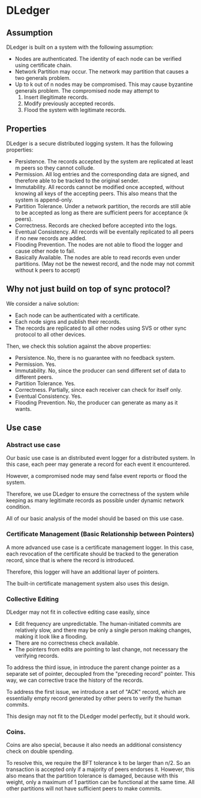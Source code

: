 # DLedger

## Assumption
DLedger is built on a system with the following assumption:
- Nodes are authenticated. The identity of each node can be verified using certificate chain.
- Network Partition may occur. The network may partition that causes a two generals problem. 
- Up to k out of n nodes may be compromised. This may cause byzantine generals problem. The compromised node may attempt to 
  1. Insert illegitimate records. 
  2. Modify previously accepted records.
  3. Flood the system with legitimate records.

## Properties

DLedger is a secure distributed logging system. 
It has the following properties:
- Persistence. The records accepted by the system are replicated at least m peers so they cannot collude.
- Permission. All log entries and the corresponding data are signed,
  and therefore able to be tracked to the original sender.
- Immutability. All records cannot be modified once accepted, 
  without knowing all keys of the accepting peers. This also means that the system is append-only. 
- Partition Tolerance. Under a network partition, the records are still able to be 
accepted as long as there are sufficient peers for acceptance (k peers).
- Correctness. Records are checked before accepted into the logs. 
- Eventual Consistency. All records will be eventally replicated to all peers if no new records are added.
- Flooding Prevention. The nodes are not able to flood the logger and cause other node to fail.
- Basically Available. The nodes are able to read records even under partitions. 
  (May not be the newest record, and the node may not commit without k peers to accept)

## Why not just build on top of sync protocol?

We consider a naïve solution: 

- Each node can be authenticated with a certificate. 
- Each node signs and publish their records.
- The records are replicated to all other nodes using SVS or other sync protocol to all other devices.

Then, we check this solution against the above properties:
- Persistence. No, there is no guarantee with no feedback system. 
- Permission. Yes. 
- Immutability. No, since the producer can send different set of data to different peers. 
- Partition Tolerance. Yes. 
- Correctness. Partially, since each receiver can check for itself only. 
- Eventual Consistency. Yes. 
- Flooding Prevention. No, the producer can generate as many as it wants. 

## Use case

### Abstract use case
Our basic use case is an distributed event logger for a distributed system. 
In this case, each peer may generate a record for each event it encountered. 

However, a compromised node may send false event reports or flood the system. 

Therefore, we use DLedger to ensure the correctness of the system while keeping as 
many legitimate records as possible under dynamic network condition. 

All of our basic analysis of the model should be based on this use case. 

### Certificate Management (Basic Relationship between Pointers)
A more advanced use case is a certificate management logger. 
In this case, each revocation of the certificate should be tracked to the 
generation record, since that is where the record is introduced. 

Therefore, this logger will have an additional layer of pointers. 

The built-in certificate management system also uses this design. 

### Collective Editing

DLedger may not fit in collective editing case easily, since
- Edit frequency are unpredictable. 
  The human-initiated commits are relatively slow, and there may be only a single person making changes, making it look like a flooding. 
- There are no correctness check available. 
- The pointers from edits are pointing to last change, not necessary the verifying records. 

To address the third issue, in introduce the parent change pointer as a separate set of pointer, 
decoupled from the "preceding record" pointer. This way, we can corrective trace the history of the records. 

To address the first issue, we introduce a set of "ACK" record, which are essentially empty record generated by other peers
to verify the human commits. 

This design may not fit to the DLedger model perfectly, but it should work. 

### Coins. 

Coins are also special, because it also needs an additional consistency check on 
double spending. 

To resolve this, we require the BFT tolerance k to be larger than n/2. So an transaction 
is accepted only if a majority of peers endorses it. 
However, this also means that the partition tolerance is damaged, because with this weight, 
only a maximum of 1 partition can be functional at the same time. All other partitions will not have
sufficient peers to make commits. 
